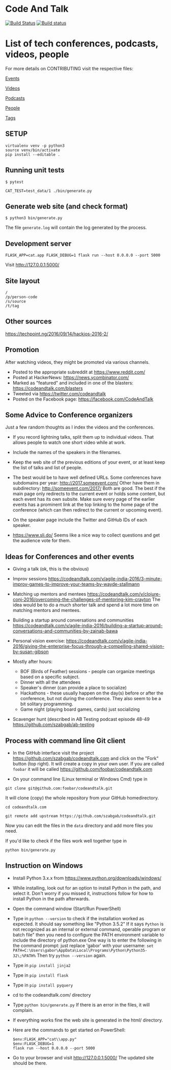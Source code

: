 Code And Talk
=============
[![Build Status](https://travis-ci.org/szabgab/codeandtalk.com.png)](https://travis-ci.org/szabgab/codeandtalk.com)
[![Build status](https://ci.appveyor.com/api/projects/status/3xped6coon603v9k?svg=true)](https://ci.appveyor.com/project/szabgab/codeandtalk-com/)

List of tech conferences, podcasts, videos, people
==================================================

For more details on CONTRIBUTING visit the respective files:

[Events](docs/EVENTS.md)

[Videos](docs/VIDEOS.md)

[Podcasts](docs/PODCASTS.md)

[People](docs/PEOPLE.md)

[Tags](docs/TAGS.md)

SETUP
------
```
virtualenv venv -p python3
source venv/bin/activate
pip install --editable .
```

Running unit tests
------------------
```
$ pytest
```

```
CAT_TEST=test_data/1 ./bin/generate.py
```


Generate web site (and check format)
-----------------------------------
```
$ python3 bin/generate.py
```

The file `generate.log` will contain the log generated by the process.


Development server
-------------------
```
FLASK_APP=cat.app FLASK_DEBUG=1 flask run --host 0.0.0.0 --port 5000
```

Visit http://127.0.0.1:5000/


Site layout
------------
```
/
/p/person-code
/s/source
/t/tag
```

Other sources
------
https://techpoint.ng/2016/09/14/hackjos-2016-2/

Promotion
------------
After watching videos, they might be promoted via various channels.

* Posted to the appropriate subreddit at https://www.reddit.com/
* Posted at HackerNews: https://news.ycombinator.com/
* Marked as "featured" and included in one of the blasters: https://codeandtalk.com/blasters
* Tweeted via https://twitter.com/codeandtalk
* Posted on the Facebook page: https://facebook.com/CodeAndTalk


Some Advice to Conference organizers
--------------------------------------
Just a few random thoughts as I index the videos and the conferences.

* If you record lightning talks, split them up to individual videos. That allows people to watch one short video while at work.
* Include the names of the speakers in the filenames.

* Keep the web site of the previous editions of your event, or at least keep the list of talks and list of people.
* The best would be to have well defined URLs. Some conferences have subdomains per year: http://2017.someevent.com/
Other have them in subdirectory: http://someevent.com/2017/  Both are good.
The best if the main page only redirects to the current event or holds some content, but each event has its own subsite.
Make sure every page of the earlier events has a prominent link at the top linking to the home page of the conference (which can then
redirect to the current or upcoming event).

* On the speaker page include the Twitter and GitHub IDs of each speaker.

* https://www.sli.do/ Seems like a nice way to collect questions and get the audience vote for them.


Ideas for Conferences and other events
---------------------------------------
* Giving a talk (ok, this is the obvious)
* Improv sessions https://codeandtalk.com/v/agile-india-2016/3-minute-improv-games-to-improve-your-teams-by-wayde-stallmann
* Matching up mentors and mentees https://codeandtalk.com/v/clojure-conj-2016/overcoming-the-challenges-of-mentoring-kim-crayton
  The idea would be to do a much shorter talk and spend a lot more time on matching mentors and mentees.
* Building a startup around conversations and communities
  https://codeandtalk.com/v/agile-india-2016/building-a-startup-around-conversations-and-communities-by-zainab-bawa
* Personal vision exercise: https://codeandtalk.com/v/agile-india-2016/giving-the-enterprise-focus-through-a-compelling-shared-vision-by-susan-gibson

* Mostly after hours:
  * BOF (Birds of Feather) sessions - people can organize meetings based on a specific subject.
  * Dinner with all the attendees
  * Speaker's dinner (can provide a place to socialize)
  * Hackathons - these usually happen on the day(s) before or after the conference, but not during the conference.
      They also seem to be a bit solitary programming.
  * Game night (playing board games, cards) just socializing
* Scavenger hunt (described in AB Testing podcast episode 48-49 https://github.com/szabgab/ab-testing


Process with command line Git client
--------------------------------------
* In the GitHub interface visit the project https://github.com/szabgab/codeandtalk.com and click on the "Fork" button (top right).
It will create a copy in your own user. If you are called ```foobar``` it will be called https://github.com/foobar/codeandtalk.com

* On your command line (Linux terminal or Windows Cmd) type in

`git clone git@github.com:foobar/codeandtalk.git`

It will clone (copy) the whole repository from your GitHub homedirectory.

```
cd codeandtalk.com

git remote add upstream https://github.com/szabgab/codeandtalk.git
```

Now you can edit the files in the `data` directory and add more files you need.

If you'd like to check if the files work well together type in

`python bin/generate.py`



Instruction on Windows
----------------------
* Install Python 3.x.x from https://www.python.org/downloads/windows/
* While installing, look out for an option to install Python in the path, and select it. Don't worry if you missed it,
  instructions follow for how to install Python in the path afterwards.
* Open the command window (Start/Run PowerShell)
* Type in `python --version` to check if the installation worked as expected. It should say something like "Python 3.5.2"
  If it says `Python` is not recognized as an internal or external command, operable program or batch file"
  then you need to configure the PATH environment variable to include the directory of python.exe
  One way is to enter the following in the command prompt: just replace 'gabor' with your username:
  `set PATH=C:\Users\gabor\AppData\Local\Programs\Python\Python35-32\;%PATH%`
  Then try `python --version` again.

* Type in `pip install jinja2`
* Type in `pip install flask`
* Type in `pip install pyquery`
* cd to the codeandtalk.com/ directory
* Type `python bin/generate.py`   If there is an error in the files, it will complain.
* If everything works fine the web site is generated in the html/ directory.
* Here are the commands to get started on PowerShell:

  ```
  $env:FLASK_APP="cat\\app.py"
  $env:FLASK_DEBUG=1
  flask run --host 0.0.0.0 --port 5000
  ```

* Go to your browser and visit http://127.0.0.1:5000/
  The updated site should be there.
